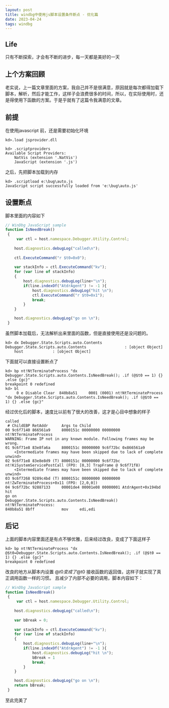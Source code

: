 ```yaml
---
layout: post
title: windbg中使用js脚本设置条件断点 - 优化篇
date: 2023-04-24
tags: windbg
---
```


## Life
只有不断探索，才会有不断的进步，每一天都是美好的一天

## 上个方案回顾
老实说，上一篇文章里面的方案，我自己并不是很满意，原因就是每次都得加载下脚本，解析，然后才能工作，这样子会浪费很多的时间，所以，在实际使用时，还是得使用下函数的方案。于是乎就有了这篇令我满意的文章。

## 前提
在使用javascript 前，还是需要初始化环境
```
kd>.load jsprovider.dll

kd> .scriptproviders
Available Script Providers:
    NatVis (extension '.NatVis')
    JavaScript (extension '.js')
```

之后，先把脚本加载到内存
```
kd> .scriptload e:\bug\auto.js
JavaScript script successfully loaded from 'e:\bug\auto.js'
```

## 设置断点

脚本里面的内容如下
```JavaScript
// WinDbg JavaScript sample
function IsNeedBreak()
 {
     var ctl = host.namespace.Debugger.Utility.Control;
	
	host.diagnostics.debugLog("called\n");
	
	ctl.ExecuteCommand("r $t0=0x0");
	
	var stackInfo = ctl.ExecuteCommand("kv");
	for (var line of stackInfo)
	{
		host.diagnostics.debugLog(line+"\n");
		if(line.indexOf("AtdrAgent") != -1 ){
			host.diagnostics.debugLog("hit \n");
			ctl.ExecuteCommand("r $t0=0x1");
			break;
		}
	}

	host.diagnostics.debugLog("go on \n");
 }
```
虽然脚本加载后，无法解析出来里面的函数，但是直接使用还是没问题的。
```
kd> dx Debugger.State.Scripts.auto.Contents
Debugger.State.Scripts.auto.Contents                 : [object Object]
    host             : [object Object]

```

下面就可以直接设置断点了
```
kd> bp nt!NtTerminateProcess "dx Debugger.State.Scripts.auto.Contents.IsNeedBreak(); .if (@$t0 == 1) {} .else {gc}"
breakpoint 0 redefined
kd> bl
     0 e Disable Clear  840b8a51     0001 (0001) nt!NtTerminateProcess "dx Debugger.State.Scripts.auto.Contents.IsNeedBreak(); .if (@$t0 == 1) {} .else {gc}"

```

经过优化后的脚本，速度比以前有了很大的改善，这才是心目中想象的样子
```
called
 # ChildEBP RetAddr      Args to Child              
00 9c6f7140 866561a9     8000151c 00000000 00000000 nt!NtTerminateProcess
WARNING: Frame IP not in any known module. Following frames may be wrong.
01 9c6f71e8 83e8fa6a     8000151c 00000000 9c6f72bc 0x866561a9
    <Intermediate frames may have been skipped due to lack of complete unwind>
02 9c6f71e8 83e8e8d9 (T) 8000151c 00000000 9c6f72bc nt!KiSystemServicePostCall (FPO: [0,3] TrapFrame @ 9c6f71f8)
    <Intermediate frames may have been skipped due to lack of complete unwind>
03 9c6f7268 9289c4bd (T) 8000151c 00000000 00000000 nt!ZwTerminateProcess+0x11 (FPO: [2,0,0])
04 9c6f72bc 92887133     00001de4 00001e08 00000001 AtdrAgent+0x194bd
hit 
go on 
Debugger.State.Scripts.auto.Contents.IsNeedBreak()
nt!NtTerminateProcess:
840b8a51 8bff            mov     edi,edi
```
## 后记
上面的脚本内容里面还是有点不够优雅，后来经过改良，变成了下面这样子
```
kd> bp nt!NtTerminateProcess "dx @$t0=Debugger.State.Scripts.auto.Contents.IsNeedBreak(); .if (@$t0 == 1) {} .else {gc}"
breakpoint 0 redefined
```

改良的地方从脚本内设置 @$t0 变成了 @$t0 接收函数的返回值，这样子就实现了真正调用函数一样的习惯。 且减少了内部不必要的调用，脚本内容如下：
```javascript
// WinDbg JavaScript sample
function IsNeedBreak()
 {
     var ctl = host.namespace.Debugger.Utility.Control;
	
	host.diagnostics.debugLog("called\n");
	
	var bBreak = 0;
	
	var stackInfo = ctl.ExecuteCommand("kv");
	for (var line of stackInfo)
	{
		host.diagnostics.debugLog(line+"\n");
		if(line.indexOf("AtdrAgent") != -1 ){
			host.diagnostics.debugLog("hit \n");
			bBreak = 1
			break;
		}
	}

	host.diagnostics.debugLog("go on \n");
	return bBreak;
 }
```
至此完美了
